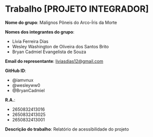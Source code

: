 # Trabalho [PROJETO INTEGRADOR]

**Nome do grupo**: Malignos Pôneis do Arco-Íris da Morte

**Nomes dos integrantes do grupo**:

- Lívia Ferreira Dias
- Wesley Washington de Oliveira dos Santos Brito
- Bryan Cadmiel Evangelista de Souza

**Email do representante**: liviasdias12@gmail.com

**GitHub ID**:
- @iamvnux
- @wesleyww0
- @BryanCadmiel

**R.A.**:
- 2650832413016
- 2650832413025
- 2650832413001

**Descrição do trabalho**:
Relatório de acessibilidade do projeto